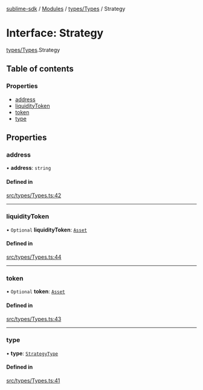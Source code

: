 [sublime-sdk](../README.md) / [Modules](../modules.md) / [types/Types](../modules/types_Types.md) / Strategy

# Interface: Strategy

[types/Types](../modules/types_Types.md).Strategy

## Table of contents

### Properties

- [address](types_Types.Strategy.md#address)
- [liquidityToken](types_Types.Strategy.md#liquiditytoken)
- [token](types_Types.Strategy.md#token)
- [type](types_Types.Strategy.md#type)

## Properties

### address

• **address**: `string`

#### Defined in

[src/types/Types.ts:42](https://github.com/sublime-finance/sublime-sdk/blob/c26eed8/src/types/Types.ts#L42)

___

### liquidityToken

• `Optional` **liquidityToken**: [`Asset`](types_Types.Asset.md)

#### Defined in

[src/types/Types.ts:44](https://github.com/sublime-finance/sublime-sdk/blob/c26eed8/src/types/Types.ts#L44)

___

### token

• `Optional` **token**: [`Asset`](types_Types.Asset.md)

#### Defined in

[src/types/Types.ts:43](https://github.com/sublime-finance/sublime-sdk/blob/c26eed8/src/types/Types.ts#L43)

___

### type

• **type**: [`StrategyType`](../enums/types_Types.StrategyType.md)

#### Defined in

[src/types/Types.ts:41](https://github.com/sublime-finance/sublime-sdk/blob/c26eed8/src/types/Types.ts#L41)
